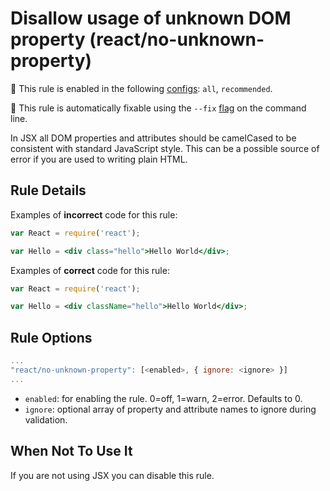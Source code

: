 # Disallow usage of unknown DOM property (react/no-unknown-property)

💼 This rule is enabled in the following [configs](https://github.com/jsx-eslint/eslint-plugin-react#shareable-configurations): `all`, `recommended`.

🔧 This rule is automatically fixable using the `--fix` [flag](https://eslint.org/docs/latest/user-guide/command-line-interface#--fix) on the command line.

In JSX all DOM properties and attributes should be camelCased to be consistent with standard JavaScript style. This can be a possible source of error if you are used to writing plain HTML.

## Rule Details

Examples of **incorrect** code for this rule:

```jsx
var React = require('react');

var Hello = <div class="hello">Hello World</div>;
```

Examples of **correct** code for this rule:

```jsx
var React = require('react');

var Hello = <div className="hello">Hello World</div>;
```

## Rule Options

```js
...
"react/no-unknown-property": [<enabled>, { ignore: <ignore> }]
...
```

- `enabled`: for enabling the rule. 0=off, 1=warn, 2=error. Defaults to 0.
- `ignore`: optional array of property and attribute names to ignore during validation.

## When Not To Use It

If you are not using JSX you can disable this rule.
